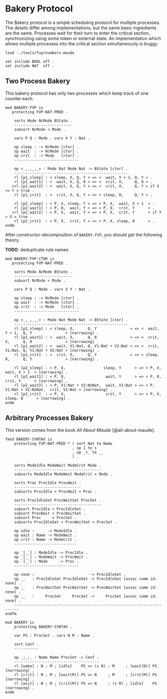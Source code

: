 Bakery Protocol
===============

The Bakery protocol is a simple scheduling protocol for multiple processes.
The details differ among implementations, but the same basic ingredients are the same.
Processes wait for their turn to enter the critical section, synchronizing using some token or external state.
An implementation which allows multiple processes into the critical section simultaneously is buggy.

```maude
load ../tools/fvp/numbers.maude

set include BOOL off .
set include NAT  off .
```

Two Process Bakery
------------------

This bakery protocol has only two processes which keep track of one counter each.

```maude
mod BAKERY-FVP is
   protecting FVP-NAT-PRED .

    sorts Mode NcMode BState .
    --------------------------
    subsort NcMode < Mode .

    vars P Q : Mode . vars X Y : Nat .

    op sleep : -> NcMode [ctor] .
    op wait  : -> NcMode [ctor] .
    op crit  : -> Mode   [ctor] .
    -----------------------------

    op <_,_,_,_> : Mode Nat Mode Nat -> BState [ctor] .
    ---------------------------------------------------
    rl [p1_sleep] : < sleep, X, Q, Y > => <  wait, Y + 1, Q, Y > .
    rl [p1_wait1] : <  wait, X, Q, 0 > => <  crit, X,     Q, 0 > .
   crl [p1_wait2] : <  wait, X, Q, Y > => <  crit, X,     Q, Y > if X <= Y = true .
    rl [p1_crit]  : <  crit, X, Q, Y > => < sleep, 0,     Q, Y > .

    rl [p2_sleep] : < P, X, sleep, Y > => < P, X,  wait, X + 1  > .
    rl [p2_wait1] : < P, 0,  wait, Y > => < P, 0,  crit, Y      > .
   crl [p2_wait2] : < P, X,  wait, Y > => < P, X,  crit, Y      > if Y < X = true .
    rl [p2_crit]  : < P, X,  crit, Y > => < P, X, sleep, 0      > .
endm
```

After constructor-decomposition of `BAKERY-FVP`, you should get the following theory.

**TODO**: deduplicate rule names

```maude
mod BAKERY-FVP-CTOR is
   protecting FVP-NAT-PRED .

    sorts Mode NcMode BState .
    --------------------------
    subsort NcMode < Mode .

    vars P Q : Mode . vars X Y : Nat .

    op sleep : -> NcMode [ctor] .
    op wait  : -> NcMode [ctor] .
    op crit  : -> Mode   [ctor] .
    -----------------------------

    op <_,_,_,_> : Mode Nat Mode Nat -> BState [ctor] .
    ---------------------------------------------------
    rl [p1_sleep] : < sleep, X,      Q, Y               > => <  wait, Y + 1,  Q, Y               > [narrowing] .
    rl [p1_wait1] : <  wait, X,      Q, 0               > => <  crit, X,      Q, 0               > [narrowing] .
    rl [p1_wait2] : <  wait, V1:Nat, Q, V1:Nat + V2:Nat > => <  crit, V1:Nat, Q, V1:Nat + V2:Nat > [narrowing] .
    rl [p1_crit]  : <  crit, X,      Q, Y               > => < sleep, 0,      Q, Y               > [narrowing] .

    rl [p2_sleep] : < P, X,                 sleep, Y      > => < P, X,                  wait, X + 1  > [narrowing] .
    rl [p2_wait1] : < P, 0,                  wait, Y      > => < P, 0,                  crit, Y      > [narrowing] .
    rl [p2_wait2] : < P, V1:Nat + V2:NzNat,  wait, V1:Nat > => < P, V1:Nat + V2:NzNat,  crit, V1:Nat > [narrowing] .
    rl [p2_crit]  : < P, X,                  crit, Y      > => < P, X,                 sleep, 0      > [narrowing] .
endm
```

Arbitrary Processes Bakery
--------------------------

This version comes from the book *All About Maude* [@all-about-maude].

```maude
fmod BAKERY-SYNTAX is
    protecting FVP-NAT-PRED * ( sort Nat to Name
                              , op 1 to s
                              , op _+_ to __
                              ) .

    sorts ModeIdle ModeWait ModeCrit Mode .
    ---------------------------------------
    subsorts ModeIdle ModeWait ModeCrit < Mode .

    sorts Proc ProcIdle ProcWait .
    ------------------------------
    subsorts ProcIdle < ProcWait < Proc .

    sorts ProcIdleSet ProcWaitSet ProcSet .
    ---------------------------------------
    subsort ProcIdle < ProcIdleSet .
    subsort ProcWait < ProcWaitSet .
    subsort Proc     < ProcSet .
    subsorts ProcIdleSet < ProcWaitSet < ProcSet .

    op idle :      -> ModeIdle .
    op wait : Name -> ModeWait .
    op crit : Name -> ModeCrit .
    ----------------------------

    op `[_`] : ModeIdle -> ProcIdle .
    op `[_`] : ModeWait -> ProcWait .
    op `[_`] : Mode     -> Proc .
    -----------------------------

    op none :                         -> ProcIdleSet .
    op __   : ProcIdleSet ProcIdleSet -> ProcIdleSet [assoc comm id: none] .
    op __   : ProcWaitSet ProcWaitSet -> ProcWaitSet [assoc comm id: none] .
    op __   :     ProcSet     ProcSet ->     ProcSet [assoc comm id: none] .
    ------------------------------------------------------------------------
endfm

mod BAKERY is
    protecting BAKERY-SYNTAX .

    var PS : ProcSet . vars N M : Name .

    sort Conf .
    -----------

    op _;_;_ : Name Name ProcSet -> Conf .
    --------------------------------------
    rl [wake] : N ; M ; [idle]    PS => (s N) ; M     ; [wait(N)] PS [narrowing] .
    rl [crit] : N ; M ; [wait(M)] PS => N     ; M     ; [crit(M)] PS [narrowing] .
    rl [exit] : N ; M ; [crit(M)] PS => N     ; (s M) ; [idle]    PS [narrowing] .
endm
```
